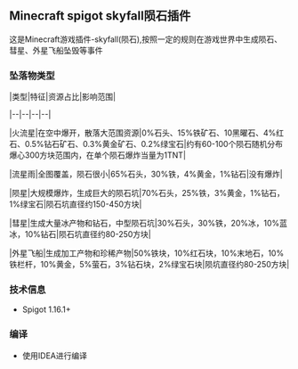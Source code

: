 ## Minecraft spigot skyfall陨石插件

这是Minecraft游戏插件-skyfall(陨石),按照一定的规则在游戏世界中生成陨石、彗星、外星飞船坠毁等事件

### 坠落物类型

|类型|特征|资源占比|影响范围|

|--|--|--|--|

|火流星|在空中爆开，散落大范围资源|0%石头、15%铁矿石、10黑曜石、4%红石、0.5%钻石矿石、0.3%黄金矿石、0.2%绿宝石|约有60-100个陨石随机分布爆心300方块范围内，在单个陨石爆炸当量为1TNT|

|流星雨|全图覆盖，陨石很小|65%石头，30%铁，4%黄金，1%钻石|没有爆炸|

|陨星|大规模爆炸，生成巨大的陨石坑|70%石头，25%铁，3%黄金，1%钻石，1%绿宝石|陨石坑直径约150-450方块|

|彗星|生成大量冰产物和钻石，中型陨石坑|30%石头，30%铁，20%冰，10%蓝冰，10%钻石|陨石坑直径约80-250方块|

|外星飞船|生成加工产物和珍稀产物|50%铁块，10%红石块，10%末地石，10%铁栏杆，10%黄金，5%萤石，3%钻石块，2%绿宝石块|陨坑直径约80-250方块|


### 技术信息

- Spigot 1.16.1+

### 编译
- 使用IDEA进行编译